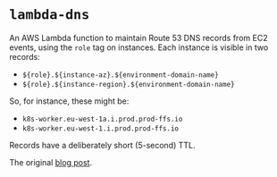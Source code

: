 # `lambda-dns`

An AWS Lambda function to maintain Route 53 DNS records from EC2 events, using
the `role` tag on instances. Each instance is visible in two records:

* `${role}.${instance-az}.${environment-domain-name}`
* `${role}.${instance-region}.${environment-domain-name}`

So, for instance, these might be:

* `k8s-worker.eu-west-1a.i.prod.prod-ffs.io`
* `k8s-worker.eu-west-1.i.prod.prod-ffs.io`

Records have a deliberately short (5-second) TTL.

The original [blog post].

[blog post]: https://monzo.com/blog/2017/11/29/very-robust-etcd/ "Very Robust etcd"